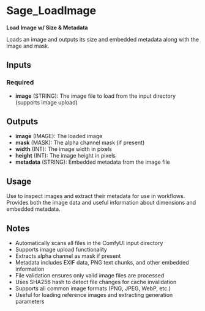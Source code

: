 # Sage_LoadImage

**Load Image w/ Size & Metadata**

Loads an image and outputs its size and embedded metadata along with the image and mask.

## Inputs

### Required

- **image** (STRING): The image file to load from the input directory (supports image upload)

## Outputs

- **image** (IMAGE): The loaded image
- **mask** (MASK): The alpha channel mask (if present)
- **width** (INT): The image width in pixels
- **height** (INT): The image height in pixels
- **metadata** (STRING): Embedded metadata from the image file

## Usage

Use to inspect images and extract their metadata for use in workflows. Provides both the image data and useful information about dimensions and embedded metadata.

## Notes

- Automatically scans all files in the ComfyUI input directory
- Supports image upload functionality
- Extracts alpha channel as mask if present
- Metadata includes EXIF data, PNG text chunks, and other embedded information
- File validation ensures only valid image files are processed
- Uses SHA256 hash to detect file changes for cache invalidation
- Supports all common image formats (PNG, JPEG, WebP, etc.)
- Useful for loading reference images and extracting generation parameters
